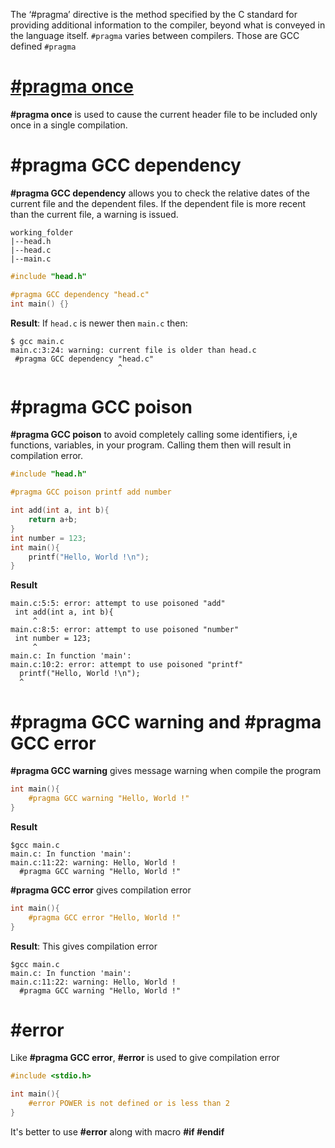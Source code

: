 The ‘#pragma’ directive is the method specified by the C standard for providing additional information to the compiler, beyond what is conveyed in the language itself. ``#pragma`` varies between compilers. Those are GCC defined ``#pragma``

# [#pragma once](https://github.com/TranPhucVinh/C/blob/master/Introduction/Header/README.md#pragma-once-to-fix-functions-redefinition-issue)

**#pragma once** is used to cause the current header file to be included only once in a single compilation.

# #pragma GCC dependency

**#pragma GCC dependency** allows you to check the relative dates of the current file and the dependent files. If the dependent file is more recent than the current file, a warning is issued.
```
working_folder
|--head.h
|--head.c
|--main.c
```
```c
#include "head.h"

#pragma GCC dependency "head.c"
int main() {}
```
**Result**: If ``head.c`` is newer then ``main.c`` then:
```
$ gcc main.c
main.c:3:24: warning: current file is older than head.c
 #pragma GCC dependency "head.c"
                        ^
```
# #pragma GCC poison

**#pragma GCC poison** to avoid completely calling some identifiers, i,e functions, variables, in your program. Calling them then will result in compilation error.

```c
#include "head.h"

#pragma GCC poison printf add number

int add(int a, int b){
	return a+b;
}
int number = 123;
int main(){
	printf("Hello, World !\n");
}
```
**Result**
```
main.c:5:5: error: attempt to use poisoned "add"
 int add(int a, int b){
     ^
main.c:8:5: error: attempt to use poisoned "number"
 int number = 123;
     ^
main.c: In function 'main':
main.c:10:2: error: attempt to use poisoned "printf"
  printf("Hello, World !\n");
  ^
```
# #pragma GCC warning and #pragma GCC error
**#pragma GCC warning** gives message warning when compile the program
```c
int main(){
	#pragma GCC warning "Hello, World !"
}
```
**Result**
```
$gcc main.c
main.c: In function 'main':
main.c:11:22: warning: Hello, World !
  #pragma GCC warning "Hello, World !"
```
**#pragma GCC error** gives compilation error
```c
int main(){
	#pragma GCC error "Hello, World !"
}
```
**Result**: This gives compilation error
```
$gcc main.c
main.c: In function 'main':
main.c:11:22: warning: Hello, World !
  #pragma GCC warning "Hello, World !"
```

# #error

Like **#pragma GCC error**, **#error** is used to give compilation error
```c
#include <stdio.h>

int main(){
	#error POWER is not defined or is less than 2
}
```
It's better to use **#error** along with macro **#if #endif**
